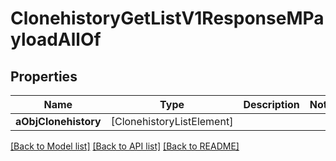 # ClonehistoryGetListV1ResponseMPayloadAllOf

## Properties
Name | Type | Description | Notes
------------ | ------------- | ------------- | -------------
**aObjClonehistory** | [ClonehistoryListElement] |  | 

[[Back to Model list]](../README.md#documentation-for-models) [[Back to API list]](../README.md#documentation-for-api-endpoints) [[Back to README]](../README.md)


